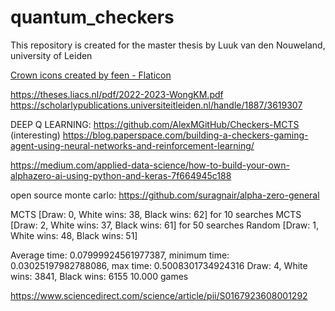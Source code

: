 # quantum_checkers
This repository is created for the master thesis by Luuk van den Nouweland, university of Leiden

<a href="https://www.flaticon.com/free-icons/crown" title="crown icons">Crown icons created by feen - Flaticon</a>



https://theses.liacs.nl/pdf/2022-2023-WongKM.pdf
https://scholarlypublications.universiteitleiden.nl/handle/1887/3619307


DEEP Q LEARNING:
https://github.com/AlexMGitHub/Checkers-MCTS (interesting)
https://blog.paperspace.com/building-a-checkers-gaming-agent-using-neural-networks-and-reinforcement-learning/

https://medium.com/applied-data-science/how-to-build-your-own-alphazero-ai-using-python-and-keras-7f664945c188

open source monte carlo: https://github.com/suragnair/alpha-zero-general


MCTS    [Draw: 0, White wins: 38, Black wins: 62] for 10 searches
MCTS    [Draw: 2, White wins: 37, Black wins: 61] for 50 searches
Random  [Draw: 1, White wins: 48, Black wins: 51]


Average time: 0.07999924561977387, minimum time: 0.03025197982788086, max time: 0.5008301734924316
Draw: 4, White wins: 3841, Black wins: 6155
10.000 games

https://www.sciencedirect.com/science/article/pii/S0167923608001292